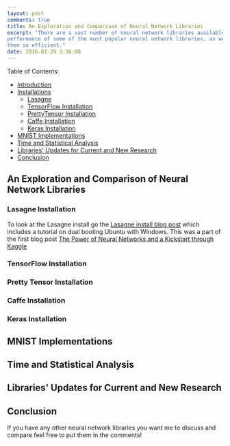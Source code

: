 ```yaml
---
layout: post
comments: true
title: An Exploration and Comparison of Neural Network Libraries
excerpt: "There are a vast number of neural network libraries available to use. In this post, we will explore and compare the
performance of some of the most popular neural network libraries, as well as what happens behind the scenes in order to make 
them so efficient."
date: 2016-01-29 3:38:00
---
```


Table of Contents:

- [Introduction](#intro)
- [Installations](#install)
  - [Lasagne](#lasagne-install)
  - [TensorFlow Installation](#tensorflow-install)
  - [PrettyTensor Installation](#pretty-install)
  - [Caffe Installation](#caffe-install)
  - [Keras Installation](#keras-install)
- [MNIST Implementations](#implementations)
- [Time and Statistical Analysis](#analysis)
- [Libraries' Updates for Current and New Research](#updates)
- [Conclusion](#conclusion)

<a name='intro'></a>

## An Exploration and Comparison of Neural Network Libraries

<a name='install'></a>

<a name='lasagne-install'></a>

### Lasagne Installation

To look at the Lasagne install go the [Lasagne install blog post](http://pauljs.github.io/Dual-Booting-Ubuntu-and-Installing-Lasagne/) which includes a tutorial on dual booting Ubuntu with Windows. This was a part of the first blog post [The Power of Neural Networks and a Kickstart through Kaggle](http://pauljs.github.io/The-Power-of-Neural-Networks-and-a-Kickstart-through-Kaggle/)

<a name='tensorflow-install'></a>

### TensorFlow Installation

<a name='pretty-install'></a>

### Pretty Tensor Installation

<a name='caffe-install'></a>

### Caffe Installation

<a name='keras-install'></a>

### Keras Installation

<a name='implementations'></a>

## MNIST Implementations

<a name='analysis'></a>

## Time and Statistical Analysis

<a name='updates'></a>

## Libraries' Updates for Current and New Research

<a name='conclusion'></a>

## Conclusion

If you have any other neural network libraries you want me to discuss and compare feel free to put them in the comments!



